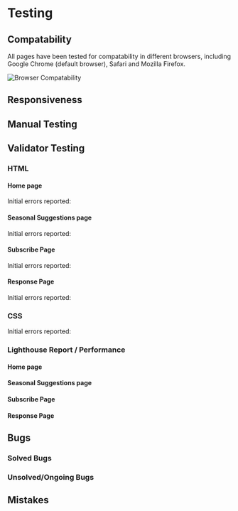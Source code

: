 # Testing

## Compatability

All pages have been tested for compatability in different browsers, including Google Chrome (default browser), Safari and Mozilla Firefox.

![Browser Compatability]()

## Responsiveness



## Manual Testing



## Validator Testing

### HTML 

#### Home page

Initial errors reported:


#### Seasonal Suggestions page

Initial errors reported:



#### Subscribe Page

Initial errors reported:



#### Response Page

Initial errors reported:



### CSS

Initial errors reported:



### Lighthouse Report / Performance

#### Home page



#### Seasonal Suggestions page



#### Subscribe Page



#### Response Page



## Bugs

### Solved Bugs



### Unsolved/Ongoing Bugs



## Mistakes

